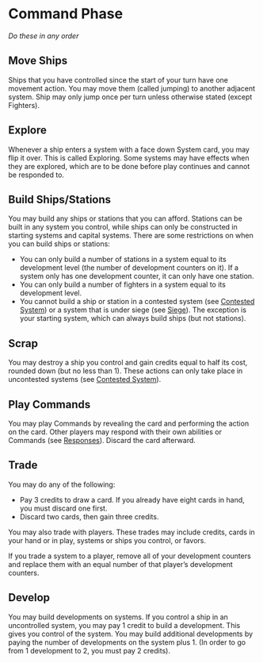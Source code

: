 # Command Phase

*Do these in any order*

## Move Ships

Ships that you have controlled since the start of your turn have one movement action. You may move them (called jumping) to another adjacent system. Ship may only jump once per turn unless otherwise stated (except Fighters).

## Explore

Whenever a ship enters a system with a face down System card, you may flip it over. This is called Exploring. Some systems may have effects when they are explored, which are to be done before play continues and cannot be responded to.

## Build Ships/Stations

You may build any ships or stations that you can afford. Stations can be built in any system you control, while ships can only be constructed in starting systems and capital systems. There are some restrictions on when you can build ships or stations:

- You can only build a number of stations in a system equal to its development level (the number of development counters on it). If a system only has one development counter, it can only have one station.
- You can only build a number of fighters in a system equal to its development level.
- You cannot build a ship or station in a contested system (see [Contested System](/etc/additional-rules.html#contested-system)) or a system that is under siege (see [Siege](/etc/additional-rules.html#siege)). The exception is your starting system, which can always build ships (but not stations).

## Scrap

You may destroy a ship you control and gain credits equal to half its cost, rounded down (but no less than 1). These actions can only take place in uncontested systems (see [Contested System](/etc/additional-rules.html#contested-system)).

## Play Commands

You may play Commands by revealing the card and performing the action on the card. Other players may respond with their own abilities or Commands (see [Responses](/etc/additional-rules.html#responses)). Discard the card afterward.

## Trade

You may do any of the following:

- Pay 3 credits to draw a card. If you already have eight cards in hand, you must discard one first.
- Discard two cards, then gain three credits.

You may also trade with players. These trades may include credits, cards in your hand or in play, systems or ships you control, or favors.

If you trade a system to a player, remove all of your development counters and replace them with an equal number of that player’s development counters.

## Develop

You may build developments on systems. If you control a ship in an uncontrolled system, you may pay 1 credit to build a development. This gives you control of the system. You may build additional developments by paying the number of developments on the system plus 1. (In order to go from 1 development to 2, you must pay 2 credits).
